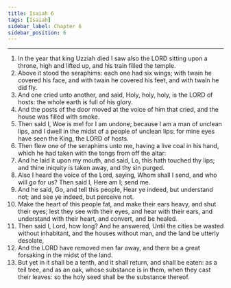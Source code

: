 ```yaml
---
title: Isaiah 6
tags: [Isaiah]
sidebar_label: Chapter 6
sidebar_position: 6
---
```


---
1. In the year that king Uzziah died I saw also the LORD sitting upon a throne, high and lifted up, and his train filled the temple.
2. Above it stood the seraphims: each one had six wings; with twain he covered his face, and with twain he covered his feet, and with twain he did fly.
3. And one cried unto another, and said, Holy, holy, holy, is the LORD of hosts: the whole earth is full of his glory.
4. And the posts of the door moved at the voice of him that cried, and the house was filled with smoke.
5. Then said I, Woe is me! for I am undone; because I am a man of unclean lips, and I dwell in the midst of a people of unclean lips: for mine eyes have seen the King, the LORD of hosts.
6. Then flew one of the seraphims unto me, having a live coal in his hand, which he had taken with the tongs from off the altar:
7. And he laid it upon my mouth, and said, Lo, this hath touched thy lips; and thine iniquity is taken away, and thy sin purged.
8. Also I heard the voice of the Lord, saying, Whom shall I send, and who will go for us? Then said I, Here am I; send me.
9. And he said, Go, and tell this people, Hear ye indeed, but understand not; and see ye indeed, but perceive not.
10. Make the heart of this people fat, and make their ears heavy, and shut their eyes; lest they see with their eyes, and hear with their ears, and understand with their heart, and convert, and be healed.
11. Then said I, Lord, how long? And he answered, Until the cities be wasted without inhabitant, and the houses without man, and the land be utterly desolate,
12. And the LORD have removed men far away, and there be a great forsaking in the midst of the land.
13. But yet in it shall be a tenth, and it shall return, and shall be eaten: as a teil tree, and as an oak, whose substance is in them, when they cast their leaves: so the holy seed shall be the substance thereof.